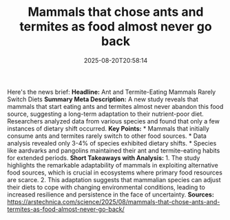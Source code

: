 ﻿---
title: "Mammals that chose ants and termites as food almost never go back"
date: "2025-08-20T20:58:14"
category: "Markets"
summary: ""
slug: "mammals that chose ants and termites as food almost never go"
source_urls:
  - "https://arstechnica.com/science/2025/08/mammals-that-chose-ants-and-termites-as-food-almost-never-go-back/"
seo:
  title: "Mammals that chose ants and termites as food almost never go back | Hash n Hedge"
  description: ""
  keywords: ["news", "markets", "brief"]
---
Here's the news brief:  **Headline:** Ant and Termite-Eating Mammals Rarely Switch Diets  **Summary Meta Description:** A new study reveals that mammals that start eating ants and termites almost never abandon this food source, suggesting a long-term adaptation to their nutrient-poor diet. Researchers analyzed data from various species and found that only a few instances of dietary shift occurred.  **Key Points:**  * Mammals that initially consume ants and termites rarely switch to other food sources. * Data analysis revealed only 3-4% of species exhibited dietary shifts. * Species like aardvarks and pangolins maintained their ant and termite-eating habits for extended periods.  **Short Takeaways with Analysis:**  1. The study highlights the remarkable adaptability of mammals in exploiting alternative food sources, which is crucial in ecosystems where primary food resources are scarce. 2. This adaptation suggests that mammalian species can adjust their diets to cope with changing environmental conditions, leading to increased resilience and persistence in the face of uncertainty.  **Sources:** https://arstechnica.com/science/2025/08/mammals-that-chose-ants-and-termites-as-food-almost-never-go-back/ 
